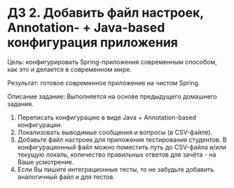 # ДЗ 2. Добавить файл настроек, Annotation- + Java-based конфигурация приложения
Цель: конфигурировать Spring-приложения современным способом, как это и делается в современном мире.

Результат: готовое современное приложение на чистом Spring.

Описание задание:
Выполняется на основе предыдущего домашнего задания.

1. Переписать конфигурацию в виде Java + Annotation-based конфигурации.
2. Локализовать выводимые сообщения и вопросы (в CSV-файле).
3. Добавьте файл настроек для приложения тестирования студентов. В конфигурационный файл можно поместить путь до CSV-файла и/или текущую локаль, количество правильных ответов для зачёта - на Ваше усмотрение.
4. Если Вы пишите интеграционные тесты, то не забудьте добавить аналогичный файл и для тестов.